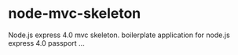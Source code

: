 node-mvc-skeleton
=================

Node.js express 4.0 mvc skeleton. boilerplate application for node.js express 4.0 passport ...
